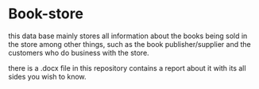 # Book-store
this data base mainly stores all information about the books being sold in the store among other things, such as the book publisher/supplier and the customers who do business with the store. 

there is a .docx file in this repository contains a report about it with its all sides you wish to know.
